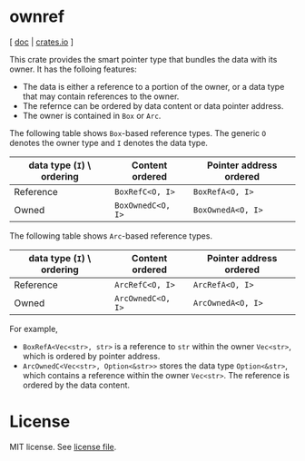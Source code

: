 # ownref

\[ [doc](https://docs.rs/ownref/) | [crates.io](https://crates.io/crates/ownref) \]

This crate provides the smart pointer type that bundles the data with its owner.
It has the folloing features:

- The data is either a reference to a portion of the owner, or a data type that may
  contain references to the owner.
- The refernce can be ordered by data content or data pointer address.
- The owner is contained in `Box` or `Arc`.

The following table shows `Box`-based reference types. The generic `O` denotes the
owner type and `I` denotes the data type.

| data type (`I`) \\ ordering | Content ordered              | Pointer address ordered      |
|---------------------------- | ---------------------------- | ---------------------------- |
| Reference                   | `BoxRefC<O, I>`     | `BoxRefA<O, I>`     |
| Owned                       | `BoxOwnedC<O, I>` | `BoxOwnedA<O, I>` |

The following table shows `Arc`-based reference types.

| data type (`I`) \\ ordering | Content ordered              | Pointer address ordered      |
|---------------------------- | ---------------------------- | ---------------------------- |
| Reference                   | `ArcRefC<O, I>`     | `ArcRefA<O, I>`     |
| Owned                       | `ArcOwnedC<O, I>` | `ArcOwnedA<O, I>` |

For example,
- `BoxRefA<Vec<str>, str>` is a reference to `str` within the owner `Vec<str>`, which is ordered by pointer address.
- `ArcOwnedC<Vec<str>, Option<&str>>` stores the data type `Option<&str>`, which contains a reference within the owner `Vec<str>`.
  The reference is ordered by the data content.

# License

MIT license. See [license file](LICENSE.txt).
